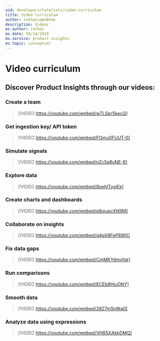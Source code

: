 ```yaml
---
uid: developers/tutorials/video-curriculum
title: Video Curriculum
author: ruthaisabokhae
description: Videos
ms.author: ruthai
ms.date: 10/14/2019
ms.service: product-insights
ms.topic: conceptual
---
```

# Video curriculum

## Discover Product Insights through our videos:


### Create a team
>[!VIDEO https://youtube.com/embed/wTLSpr5kecQ]	



### Get ingestion key/ API token
>[!VIDEO https://youtube.com/embed/FOmu0FUUT-0]	



### Simulate signals
>[!VIDEO https://youtube.com/embed/nZc5a8uNE-8]	



### Explore data
>[!VIDEO https://youtube.com/embed/8oehlTygiEk]	



### Create charts and dashboards
>[!VIDEO https://youtube.com/embed/plbxupcXN9M]	



### Collaborate on insights
>[!VIDEO https://youtube.com/embed/q4gX8FeP8W0]	



### Fix data gaps
>[!VIDEO https://youtube.com/embed/CmMKYdmvfsk]	



### Run comparisons
>[!VIDEO https://youtube.com/embed/ECEb8HiuONY]	



### Smooth data
>[!VIDEO https://youtube.com/embed/28Z7mSn8ta0]	



### Analyze data using expressions
>[!VIDEO https://youtube.com/embed/VH8SXAkbDMQ]	

